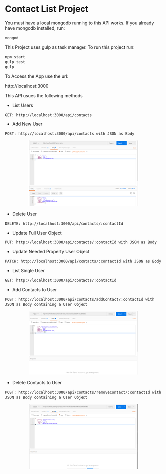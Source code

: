 # Contact List Project

You must have a local mongodb running to this API works.
If you already have mongodb installed, run:

```
mongod
```

This Project uses gulp as task manager.
To run this project run:
```
npm start
gulp test
gulp 
```
To Access the App use the url:

http://localhost:3000

This API usues the following methods:

- List Users 
```
GET: http://localhost:3000/api/contacts
```
- Add New User 
```
POST: http://localhost:3000/api/contacts with JSON as Body
```
<p align="center">
  <img src="https://github.com/jlessa/Contact-List-API/blob/master/public/images/add_user.png" width="350"/>  
</p>

- Delete User 
```
DELETE: http://localhost:3000/api/contacts/:contactId
```
- Update Full User Object 
```
PUT: http://localhost:3000/api/contacts/:contactId with JSON as Body
```
- Update Needed Property User Object 
```
PATCH: http://localhost:3000/api/contacts/:contactId with JSON as Body
```
- List Single User 
```
GET: http://localhost:3000/api/contacts/:contactId
```
- Add Contacts to User 
```
POST: http://localhost:3000/api/contacts/addContact/:contactId with JSON as Body containing a User Object
```
<p align="center">
  <img src="https://github.com/jlessa/Contact-List-API/blob/master/public/images/add_contact_to_user.png" width="350"/>  
</p>

- Delete Contacts to User 
```
POST: http://localhost:3000/api/contacts/removeContact/:contactId with JSON as Body containing a User Object
```
<p align="center">
  <img src="https://github.com/jlessa/Contact-List-API/blob/master/public/images/remove_contact_from_user.png" width="350"/> 
</p>
